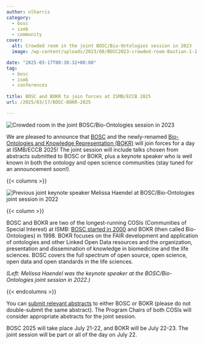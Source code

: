 ```yaml
---
author: nlharris
category:
  - bosc
  - ismb
  - community
cover:
  alt: Crowded room in the joint BOSC/Bio-Ontologies session in 2023
  image: /wp-content/uploads/2023/08/BOSC2023-crowded-room-Bastian-1-1.png

date: "2025-03-17T00:30:32+00:00"
tag:
  - bosc
  - ismb
  - conferences
 
title: BOSC and BOKR to join forces at ISMB/ECCB 2025
url: /2025/03/17/BOSC-BOKR-2025

---
```


![Crowded room in the joint BOSC/Bio-Ontologies session in 2023](/wp-content/uploads/2023/08/BOSC2023-crowded-room-Bastian-1-1.png)

We are pleased to announce that [BOSC](/events/bosc/) and the newly-renamed
[Bio-Ontologies and Knowledge Representation (BOKR)](https://www.bio-ontologies.org.uk/2025-meeting) will join forces for a day at ISMB/ECCB 2025! The joint session will include talks chosen from abstracts submitted to BOSC or BOKR, plus a keynote speaker who is well known in both the ontology and open science communities (stay tuned for an announcement soon!).

{{< columns >}}

![Previous joint keynote speaker Melissa Haendel at BOSC/Bio-Ontologies joint session in 2022](/wp-content/uploads/2022/07/Melissa-at-podium.jpeg)

{{< column >}}

BOSC and BOKR are two of the longest-running COSIs (Communities of Special Interest) at ISMB: [BOSC started in 2000](/events/bosc/about/) and BOKR (then called Bio-Ontologies) in 1998.
BOKR focuses on the FAIR development and application of ontologies and other Linked Open Data resources and the organization, presentation and dissemination of knowledge in biomedicine and the life sciences.
BOSC covers the full spectrum of open source, open science, open data and open standards in the life sciences.

*(Left: Melissa Haendel was the keynote speaker at the BOSC/Bio-Ontologies joint session in 2022.)*

{{< endcolumns >}}

You can [submit relevant abstracts](/events/bosc-2025/submit) to either BOSC or BOKR (please do not double-submit the same abstract). The Program Chairs of both COSIs will consider appropriate abstracts for the joint session.

BOSC 2025 will take place July 21-22, and BOKR will be July 22-23. The joint session will be part or all of the day on July 22.
